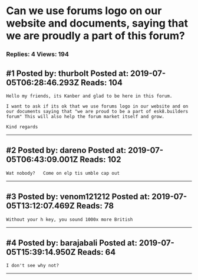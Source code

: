 # Can we use forums logo on our website and documents, saying that we are proudly a part of this forum?

### Replies: 4 Views: 194

## \#1 Posted by: thurbolt Posted at: 2019-07-05T06:28:46.293Z Reads: 104

```
Hello my friends, its Kanber and glad to be here in this forum.

I want to ask if its ok that we use forums logo in our website and on our documents saying that "we are proud to be a part of esk8.builders forum" This will also help the forum market itself and grow.

Kind regards
```

---
## \#2 Posted by: dareno Posted at: 2019-07-05T06:43:09.001Z Reads: 102

```
Wat nobody?   Come on elp tis umble cap out
```

---
## \#3 Posted by: venom121212 Posted at: 2019-07-05T13:12:07.469Z Reads: 78

```
Without your h key, you sound 1000x more British
```

---
## \#4 Posted by: barajabali Posted at: 2019-07-05T15:39:14.950Z Reads: 64

```
I don't see why not?
```

---
